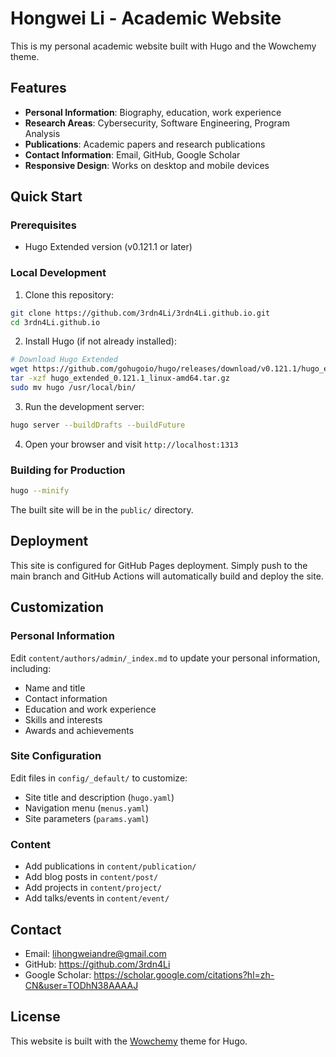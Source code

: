 # Hongwei Li - Academic Website

This is my personal academic website built with Hugo and the Wowchemy theme.

## Features

- **Personal Information**: Biography, education, work experience
- **Research Areas**: Cybersecurity, Software Engineering, Program Analysis
- **Publications**: Academic papers and research publications
- **Contact Information**: Email, GitHub, Google Scholar
- **Responsive Design**: Works on desktop and mobile devices

## Quick Start

### Prerequisites

- Hugo Extended version (v0.121.1 or later)

### Local Development

1. Clone this repository:
```bash
git clone https://github.com/3rdn4Li/3rdn4Li.github.io.git
cd 3rdn4Li.github.io
```

2. Install Hugo (if not already installed):
```bash
# Download Hugo Extended
wget https://github.com/gohugoio/hugo/releases/download/v0.121.1/hugo_extended_0.121.1_linux-amd64.tar.gz
tar -xzf hugo_extended_0.121.1_linux-amd64.tar.gz
sudo mv hugo /usr/local/bin/
```

3. Run the development server:
```bash
hugo server --buildDrafts --buildFuture
```

4. Open your browser and visit `http://localhost:1313`

### Building for Production

```bash
hugo --minify
```

The built site will be in the `public/` directory.

## Deployment

This site is configured for GitHub Pages deployment. Simply push to the main branch and GitHub Actions will automatically build and deploy the site.

## Customization

### Personal Information
Edit `content/authors/admin/_index.md` to update your personal information, including:
- Name and title
- Contact information
- Education and work experience
- Skills and interests
- Awards and achievements

### Site Configuration
Edit files in `config/_default/` to customize:
- Site title and description (`hugo.yaml`)
- Navigation menu (`menus.yaml`)
- Site parameters (`params.yaml`)

### Content
- Add publications in `content/publication/`
- Add blog posts in `content/post/`
- Add projects in `content/project/`
- Add talks/events in `content/event/`

## Contact

- Email: lihongweiandre@gmail.com
- GitHub: https://github.com/3rdn4Li
- Google Scholar: https://scholar.google.com/citations?hl=zh-CN&user=TODhN38AAAAJ

## License

This website is built with the [Wowchemy](https://wowchemy.com/) theme for Hugo.
